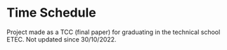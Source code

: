 # Time Schedule

Project made as a TCC (final paper) for graduating in the technical school ETEC. 
Not updated since 30/10/2022.